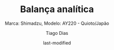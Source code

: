 ---
title: "Balança analítica"
subtitle: "Marca: Shimadzu, Modelo: AY220 - Quioto/Japão"
status: "Ativo"
procedimento: PEQ-009
image: "fotos/009.jpg"
categories: 
    - "Pesagem"
author: Tiago Dias
date: last-modified
date-format: DD/MM/YYYY
lang: pt-br
---